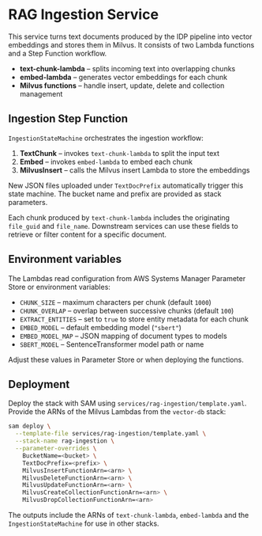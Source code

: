 # RAG Ingestion Service

This service turns text documents produced by the IDP pipeline into vector embeddings and stores them in Milvus. It consists of two Lambda functions and a Step Function workflow.

- **text-chunk-lambda** – splits incoming text into overlapping chunks
- **embed-lambda** – generates vector embeddings for each chunk
- **Milvus functions** – handle insert, update, delete and collection management

## Ingestion Step Function

`IngestionStateMachine` orchestrates the ingestion workflow:

1. **TextChunk** – invokes `text-chunk-lambda` to split the input text
2. **Embed** – invokes `embed-lambda` to embed each chunk
3. **MilvusInsert** – calls the Milvus insert Lambda to store the embeddings

New JSON files uploaded under `TextDocPrefix` automatically trigger this state machine. The bucket name and prefix are provided as stack parameters.

Each chunk produced by `text-chunk-lambda` includes the originating `file_guid`
and `file_name`. Downstream services can use these fields to retrieve or filter
content for a specific document.

## Environment variables

The Lambdas read configuration from AWS Systems Manager Parameter Store or environment variables:

- `CHUNK_SIZE` – maximum characters per chunk (default `1000`)
- `CHUNK_OVERLAP` – overlap between successive chunks (default `100`)
- `EXTRACT_ENTITIES` – set to `true` to store entity metadata for each chunk
- `EMBED_MODEL` – default embedding model (`"sbert"`)
- `EMBED_MODEL_MAP` – JSON mapping of document types to models
- `SBERT_MODEL` – SentenceTransformer model path or name

Adjust these values in Parameter Store or when deploying the functions.

## Deployment

Deploy the stack with SAM using `services/rag-ingestion/template.yaml`. Provide the ARNs of the Milvus Lambdas from the `vector-db` stack:

```bash
sam deploy \
  --template-file services/rag-ingestion/template.yaml \
  --stack-name rag-ingestion \
  --parameter-overrides \
    BucketName=<bucket> \
    TextDocPrefix=<prefix> \
    MilvusInsertFunctionArn=<arn> \
    MilvusDeleteFunctionArn=<arn> \
    MilvusUpdateFunctionArn=<arn> \
    MilvusCreateCollectionFunctionArn=<arn> \
    MilvusDropCollectionFunctionArn=<arn>
```

The outputs include the ARNs of `text-chunk-lambda`, `embed-lambda` and the `IngestionStateMachine` for use in other stacks.
